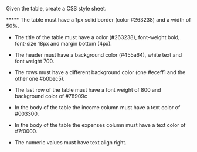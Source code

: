 
Given the table, create a CSS style sheet.

 ***** The table must have a 1px solid border (color #263238) and a width of 50%.

* The title of the table must have a color (#263238), font-weight bold, font-size 18px and margin bottom (4px).

* The header must have a background color (#455a64), white text and font weight 700.

* The rows must have a different background color (one #eceff1 and the other one #b0bec5).

* The last row of the table must have a font weight of 800 and background color of #78909c

* In the body of the table the income column must have a text color of #003300.

* In the body of the table the expenses column must have a text color of #7f0000.

* The numeric values must have text align right.


